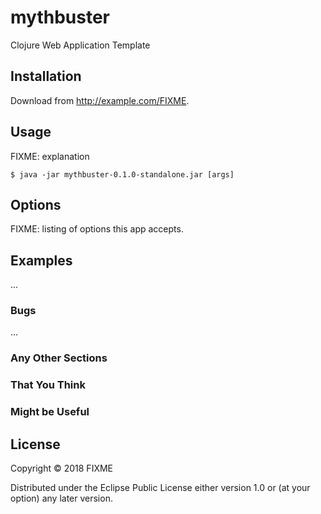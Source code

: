 # mythbuster

Clojure Web Application Template

## Installation

Download from http://example.com/FIXME.

## Usage

FIXME: explanation

    $ java -jar mythbuster-0.1.0-standalone.jar [args]

## Options

FIXME: listing of options this app accepts.

## Examples

...

### Bugs

...

### Any Other Sections
### That You Think
### Might be Useful

## License

Copyright © 2018 FIXME

Distributed under the Eclipse Public License either version 1.0 or (at
your option) any later version.